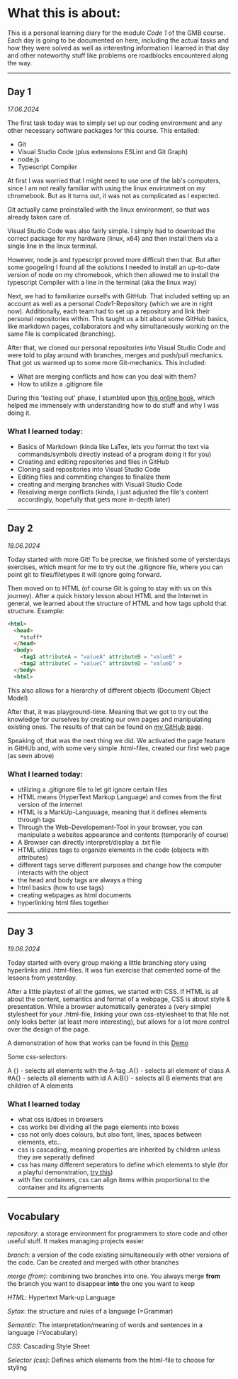 # What this is about:
This is a personal learning diary for the module *Code 1* of the GMB course. Each day is going to be documented on here, including the actual tasks and how they were solved as well as interesting information I learned in that day and other noteworthy stuff like problems ore roadblocks encountered along the way.

---
## Day 1
*17.06.2024*

The first task today was to simply set up our coding environment and any other necessary software packages for this course. This entailed:

- Git
- Visual Studio Code (plus extensions ESLint and Git Graph)
- node.js
- Typescript Compiler
  
At first I was worried that I might need to use one of the lab's computers, since I am not really familiar with using the linux environment on my chromebook. But as it turns out, it was not as complicated as I expected. 

Git actually came preinstalled with the linux environment, so that was already taken care of. 


Visual Studio Code was also fairly simple. I simply had to download the correct package for my hardware (linux, x64) and then install them via a single line in the linux terminal.

However, node.js and typescript proved more difficult then that. But after some googeling I found all the solutions I needed to install an up-to-date version of node on my chromebook, which then allowed me to install the typescript Compiler with a line in the terminal (aka the linux way)

Next, we had to familiarize ourselfs with GitHub. That included setting up an account as well as a personal *Code1*-Repository (which we are in right now). Additionally, each team had to set up a repository and link their personal repositories within. This taught us a bit about some GitHub basics, like markdown pages, collaborators and why simultaneously working on the same file is complicated (branching).

After that, we cloned our personal repositories into Visual Studio Code and were told to play around with branches, merges and push/pull mechanics. That got us warmed up to some more Git-mechanics. This included:

- What are merging conflicts and how can you deal with them?
- How to utilize a .gitignore file

During this 'testing out' phase, I stumbled upon [this online book](https://git-scm.com/book/en/v2), which helped me immensely with understanding how to do stuff and why I was doing it.

### What I learned today:

- Basics of Markdown (kinda like LaTex, lets you format the text via commands/symbols directly instead of a program doing it for you)
- Creating and editing repositories and files in GitHub
- Cloning said repositories into Visual Studio Code
- Editing files and commiting changes to finalize them
- creating and merging branches with Visuall Studio Code
- Resolving merge conflicts (kinda, I just adjusted the file's content accordingly, hopefully that gets more in-depth later)

---
## Day 2
*18.06.2024*

Today started with more Git! To be precise, we finished some of yersterdays exercises, which meant for me to try out the .gitignore file, where you can point git to files/filetypes it will ignore going forward. 

Then moved on to HTML (of course Git is going to stay with us on this journey). After a quick history lesson about HTML and the Internet in general, we learned about the structure of HTML and how tags uphold that structure. Example:

```html
<html>
  <head>
    *stuff*
  </head>
  <body>
    <tag1 attributeA = "valueA" attributeB = "valueB" >
    <tag2 attributeC = "valueC" attributeD = "valueD" >
  </body>
  <html>
```  

This also allows for a hierarchy of different objects (Document Object Model)

After that, it was playground-time. Meaning that we got to try out the knowledge for ourselves by creating our own pages and manipulating existing ones. The results of that can be found on [my GitHub page](index.html).

Speaking of, that was the next thing we did. We activated the page feature in GitHUb and, with some very simple .html-files, created our first web page (as seen above)



### What I learned today:

- utilizing a .gitignore file to let git ignore certain files
- HTML means (HyperText Markup Language) and comes from the first version of the internet
- HTML is a MarkUp-Languuage, meaning that it defines elements through tags
- Through the Web-Developement-Tool in your browser, you can manipulate a websites appearance and contents (temporarily of course)
- A Browser can directly interpret/display a .txt file
- HTML utilizes tags to organize elements in the code (objects with attributes)
- different tags serve different purposes and change how the computer interacts with the object
- the head and body tags are always a thing
- html basics (how to use tags)
- creating webpages as html documents
- hyperlinking html files together

---
## Day 3
*19.06.2024*

Today started with every group making a little branching story using hyperlinks and .html-files. It was fun exercise that cemented some of the lessons from yesterday.

After a little playtest of all the games, we started with CSS. If HTML is all about the content, semantics and format of a webpage, CSS is about style & presentation. While a browser automatically generates a (very simple) stylesheet for your .html-file, linking your own css-stylesheet to that file not only looks better (at least more interesting), but allows for a lot more control over the design of the page.

A demonstration of how that works can be found in this [Demo](Projects/MicroProjects/CSSPlayground/CSSTesting.html)

Some css-selectors:

A {}  - selects all elements with the A-tag
.A{}  - selects all element of class A
#A{}  - selects all elements with id A
A:B{} - selects all B elements that are children of A elements



### What I learned today
- what css is/does in browsers
- css works bei dividing all the page elements into boxes
- css not only does colours, but also font, lines, spaces between elements, etc..
- css is cascading, meaning properties are inherited by children unless they are seperatly defined
- css has many different seperators to define which elements to style (for a playful demonstration, [try this](https://flukeout.github.io/))
- with flex containers, css can align items within proportional to the container and its alignements

---
## **Vocabulary**

*repository*: a storage environment for programmers to store code and other useful stuff. It makes managing projects easier

*branch*: a version of the code existing simultaneously with other versions of the code. Can be created and merged with other branches 

*merge (from)*: combining two branches into one. You always merge **from** the branch you want to disappear **into** the one you want to keep

*HTML*: Hypertext Mark-up Language

*Sytax*: the structure and rules of a language (=Grammar)

*Semantic*: The interpretation/meaning of words and sentences in a language (=Vocabulary)

*CSS*: Cascading Style Sheet

*Selector (css)*: Defines which elements from the html-file to choose for styling
